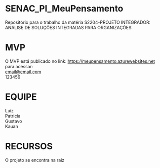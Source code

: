 # SENAC_PI_MeuPensamento
Repositório para o trabalho da matéria S2204-PROJETO INTEGRADOR: ANÁLISE DE SOLUÇÕES INTEGRADAS PARA ORGANIZAÇÕES 


# MVP
O MVP está publicado no link: https://meupensamento.azurewebsites.net
<br />
para acessar:<br />
email@email.com<br />
123456

# EQUIPE
Luiz <br />
Patricia <br />
Gustavo <br />
Kauan <br />

# RECURSOS
O projeto se encontra na raiz 
